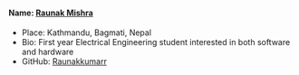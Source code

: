 #### Name: [Raunak Mishra](https://github.com/Raunakkumarr/)

- Place: Kathmandu, Bagmati, Nepal
- Bio: First year Electrical Engineering student interested in both software and hardware
- GitHub: [Raunakkumarr](https://github.com/Raunakkumarr/)
